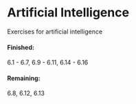 # Artificial Intelligence
Exercises for artificial intelligence

#### Finished:
6.1 - 6.7, 6.9 - 6.11, 6.14 - 6.16

#### Remaining:
6.8, 6.12, 6.13
